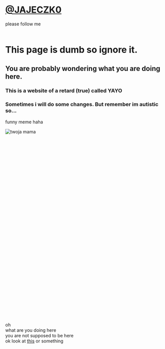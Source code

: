 # [@JAJECZK0](https://twitter.com/JAJECZK0)<br/>
please follow me
<br/>
<br/>
# This page is dumb so ignore it.<br/>
## You are probably wondering what you are doing here.<br/>
### This is a website of a retard (true) called YAYO
### Sometimes i will do some changes. But remember im autistic so...

funny meme haha

![twoja mama](https://i.ytimg.com/vi/vhl9wWLv2Yo/maxresdefault.jpg)
<br/><br/><br/><br/><br/><br/><br/><br/><br/><br/><br/><br/><br/><br/><br/><br/><br/><br/><br/><br/><br/><br/><br/><br/><br/><br/><br/><br/><br/><br/><br/><br/><br/><br/><br/>




oh<br/>
what are you doing here<br/>
you are not supposed to be here<br/>
ok look at [this](https://ilysomuch.com/) or something<br/>
